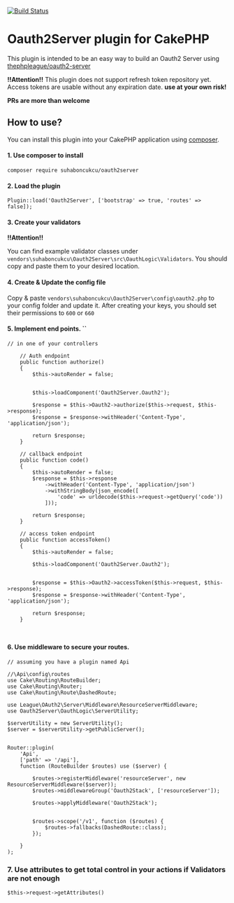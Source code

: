 [![Build Status](https://travis-ci.org/suhaboncukcu/CakePHP-Oauth2Server.svg?branch=master)](https://travis-ci.org/suhaboncukcu/CakePHP-Oauth2Server)


# Oauth2Server plugin for CakePHP

This plugin is intended to be an easy way to build an Oauth2 Server using [thephpleague/oauth2-server](http://oauth2.thephpleague.com/)

**!!Attention!!**
This plugin does not support refresh token repository yet. Access tokens are usable without any
expiration date. **use at your own risk!**

**PRs are more than welcome**

## How to use?

You can install this plugin into your CakePHP application using [composer](http://getcomposer.org).

#### 1. Use composer to install 

```
composer require suhaboncukcu/oauth2server
```

#### 2. Load the plugin

```
Plugin::load('Oauth2Server', ['bootstrap' => true, 'routes' => false]);
```

#### 3. Create your validators

**!!Attention!!** 

You can find example validator classes under `vendors\suhaboncukcu\Oauth2Server\src\OauthLogic\Validators`. 
You should copy and paste them to your desired location.

#### 4. Create & Update the config file

Copy & paste `vendors\suhaboncukcu\Oauth2Server\config\oauth2.php` to your config folder and update it. 
After creating your keys, you should set their permissions to `600` or `660`

#### 5. Implement end points. ``

```
// in one of your controllers

    // Auth endpoint 
    public function authorize()
    {
        $this->autoRender = false;


        $this->loadComponent('Oauth2Server.Oauth2');

        $response = $this->Oauth2->authorize($this->request, $this->response);
        $response = $response->withHeader('Content-Type', 'application/json');

        return $response;
    }
    
    // callback endpoint
    public function code()
    {
        $this->autoRender = false;
        $response = $this->response
            ->withHeader('Content-Type', 'application/json')
            ->withStringBody(json_encode([
                'code' => urldecode($this->request->getQuery('code'))
            ]));

        return $response;
    }
    
    // access token endpoint
    public function accessToken()
    {
        $this->autoRender = false;

        $this->loadComponent('Oauth2Server.Oauth2');


        $response = $this->Oauth2->accessToken($this->request, $this->response);
        $response = $response->withHeader('Content-Type', 'application/json');

        return $response;
    }
    
    
``` 

#### 6. Use middleware to secure your routes. 

```
// assuming you have a plugin named Api 

//\Api\config\routes
use Cake\Routing\RouteBuilder;
use Cake\Routing\Router;
use Cake\Routing\Route\DashedRoute;

use League\OAuth2\Server\Middleware\ResourceServerMiddleware;
use Oauth2Server\OauthLogic\ServerUtility;

$serverUtility = new ServerUtility();
$server = $serverUtility->getPublicServer();


Router::plugin(
    'Api',
    ['path' => '/api'],
    function (RouteBuilder $routes) use ($server) {

        $routes->registerMiddleware('resourceServer', new ResourceServerMiddleware($server));
        $routes->middlewareGroup('Oauth2Stack', ['resourceServer']);

        $routes->applyMiddleware('Oauth2Stack');


        $routes->scope('/v1', function ($routes) {
            $routes->fallbacks(DashedRoute::class);
        });

    }
);

```

### 7. Use attributes to get total control in your actions if Validators are not enough
`$this->request->getAttributes()`





